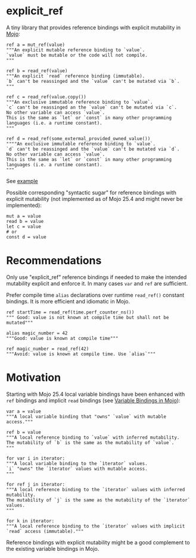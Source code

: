 # explicit_ref

A tiny library that provides reference bindings with explicit mutability in [Mojo](https://www.modular.com/mojo):

```mojo
ref a = mut_ref(value)
"""An explicit mutable reference binding to `value`.
`value` must be mutable or the code will not compile.
"""

ref b = read_ref(value)
"""An explicit `read` reference binding (immutable).
`b` can't be reassinged and the `value` can't be mutated via `b`.
"""

ref c = read_ref(value.copy())
"""An exclusive immutable reference binding to `value`.
`c` can't be reassinged an the `value` can't be mutated via `c`.
No other variable can access `value`.
This is the same as `let` or `const` in many other programming languages (i.e. a runtime constant).
"""

ref d = read_ref(some_extermal_provided_owned_value())
""""An exclusive immutable reference binding to `value`.
`d` can't be reassinged and the `value` can't be mutated via `d`.
No other variable can access `value`.
This is the same as `let` or `const` in many other programming languages (i.e. a runtime constant).
"""
```
See [example](./example)

Possible corresponding "syntactic sugar" for reference bindings with explicit mutability (not implemented as of Mojo 25.4 and might never be implemented):
```mojo
mut a = value
read b = value
let c = value
# or
const d = value
```

# Recommendations

Only use "explicit_ref" reference bindings if needed to make the intended mutability explicit and enforce it. In many cases `var` and `ref` are sufficient.

Prefer compile time `alias` declarations over runtime `read_ref()` constant bindings. It is more efficient and idiomatic in Mojo.

```mojo
ref startTime = read_ref(time.perf_counter_ns())
""" Good: value is not known at compile time but shall not be mutated"""

alias magic_number = 42
"""Good: value is known at compile time"""

ref magic_number = read_ref(42)
"""Avoid: value is known at compile time. Use `alias`"""
```

# Motivation

Starting with Mojo 25.4 local variable bindings have been enhanced with `ref` bindings and implicit `read` bindings (see [Variable Bindings in Mojo](https://github.com/modular/modular/blob/main/mojo/proposals/variable-bindings.md)):

```mojo
var a = value
"""A local variable binding that "owns" `value` with mutable access."""

ref b = value
"""A local reference binding to `value` with inferred mutability.
The mutability of `b` is the same as the mutability of `value`.
"""

for var i in iterator:
"""A local variable binding to the `ìterator` values.
`i` "owns" the `ìterator` values with mutable access.
"""

for ref j in iterator:
"""A local reference binding to the `iterator` values with inferred mutability.
The mutability of `j` is the same as the mutability of the `ìterator` values.
"""

for k in iterator:
"""A local reference binding to the `iterator` values with implicit `read` access (immutable)."""
```

Reference bindings with explicit mutability might be a good complement to the existing variable bindings in Mojo.
